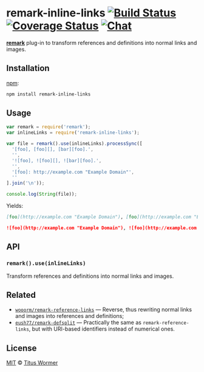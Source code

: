 # remark-inline-links [![Build Status][build-badge]][build-status] [![Coverage Status][coverage-badge]][coverage-status] [![Chat][chat-badge]][chat]

[**remark**][remark] plug-in to transform references and definitions
into normal links and images.

## Installation

[npm][]:

```bash
npm install remark-inline-links
```

## Usage

```javascript
var remark = require('remark');
var inlineLinks = require('remark-inline-links');

var file = remark().use(inlineLinks).processSync([
  '[foo], [foo][], [bar][foo].',
  '',
  '![foo], ![foo][], ![bar][foo].',
  '',
  '[foo]: http://example.com "Example Domain"',
  ''
].join('\n'));

console.log(String(file));
```

Yields:

```md
[foo](http://example.com "Example Domain"), [foo](http://example.com "Example Domain"), [bar](http://example.com "Example Domain").

![foo](http://example.com "Example Domain"), ![foo](http://example.com "Example Domain"), ![bar](http://example.com "Example Domain").
```

## API

### `remark().use(inlineLinks)`

Transform references and definitions into normal links and images.

## Related

*   [`wooorm/remark-reference-links`](https://github.com/wooorm/remark-reference-links)
    — Reverse, thus rewriting normal links and images into references
    and definitions;
*   [`eush77/remark-defsplit`](https://github.com/eush77/remark-defsplit)
    — Practically the same as `remark-reference-links`, but with
    URI-based identifiers instead of numerical ones.

## License

[MIT][license] © [Titus Wormer][author]

<!-- Definitions -->

[build-badge]: https://img.shields.io/travis/wooorm/remark-inline-links.svg

[build-status]: https://travis-ci.org/wooorm/remark-inline-links

[coverage-badge]: https://img.shields.io/codecov/c/github/wooorm/remark-inline-links.svg

[coverage-status]: https://codecov.io/github/wooorm/remark-inline-links

[chat-badge]: https://img.shields.io/gitter/room/wooorm/remark.svg

[chat]: https://gitter.im/wooorm/remark

[license]: LICENSE

[author]: http://wooorm.com

[npm]: https://docs.npmjs.com/cli/install

[remark]: https://github.com/wooorm/remark
